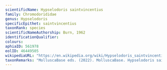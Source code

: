 ```yaml
---
scientificName: Hypselodoris saintvincentius
family: Chromodorididae
genus: Hypselodoris
specificEpithet: saintvincentius
taxonRank: species
scientificNameAuthorship: Burn, 1962
identificationQualifier: 
colours:
aphiaID: 561978
eolID: 46449505
wikipediaURL: "https://en.wikipedia.org/wiki/Hypselodoris_saintvincentius"
taxonRemarks: "MolluscaBase eds. (2022). MolluscaBase. Hypselodoris saintvincentius Burn, 1962. Accessed through: World Register of Marine Species at: https://www.marinespecies.org/aphia.php?p=taxdetails&id=561978 on 2022-02-24"
---
```

